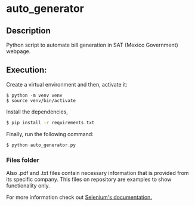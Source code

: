 # auto_generator
## Description
Python script to automate bill generation in SAT (Mexico Government) webpage.
## Execution:
Create a virtual environment and then, activate it:
```shell
$ python -m venv venv
$ source venv/bin/activate
```
Install the dependencies,
```sh
$ pip install -r requirements.txt
```
Finally, run the following command:
```shell
$ python auto_generator.py
```

### Files folder
Also .pdf and .txt files contain necessary information that is provided from its specific company.
This files on repository are examples to show functionality only.

For more information check out [Selenium's documentation.](https://selenium-python.readthedocs.io/installation.html#drivers
)